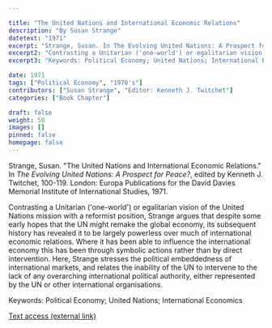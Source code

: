 ```yaml
---

title: "The United Nations and International Economic Relations"
description: "By Susan Strange"
datetext: "1971"
excerpt: "Strange, Susan. In The Evolving United Nations: A Prospect for Peace?, edited by Kenneth J. Twichet, 100-119. London: Europa Publications for the David Davies Memorial Institute of International Studies, 1971."
excerpt2: "Contrasting a Unitarian ('one-world') or egalitarian vision of the United Nations mission with a reformist position, Strange argues that despite some early hopes that the UN might remake the global economy, its subsequent history has revealed it to be largely powerless over much of international economic relations. Where it has been able to influence the international economy this has been through symbolic actions rather than by direct intervention. Here, Strange stresses the political embeddedness of international markets, and relates the inability of the UN to intervene to the lack of any overarching international political authority, either represented by the UN or other international organisations."
excerpt3: "Keywords: Political Economy; United Nations; International Economics"

date: 1971
tags: ["Political Economy", "1970's"]
contributors: ["Susan Strange", "Editor: Kenneth J. Twitchet"]
categories: ["Book Chapter"]

draft: false
weight: 50
images: []
pinned: false
homepage: false
---
```


Strange, Susan. "The United Nations and International Economic Relations." In *The Evolving United Nations: A Prospect for Peace?*, edited by Kenneth J. Twitchet, 100-119. London: Europa Publications for the David Davies Memorial Institute of International Studies, 1971.

Contrasting a Unitarian ('one-world') or egalitarian vision of the United Nations mission with a reformist position, Strange argues that despite some early hopes that the UN might remake the global economy, its subsequent history has revealed it to be largely powerless over much of international economic relations. Where it has been able to influence the international economy this has been through symbolic actions rather than by direct intervention. Here, Strange stresses the political embeddedness of international markets, and relates the inability of the UN to intervene to the lack of any overarching international political authority, either represented by the UN or other international organisations.

Keywords: Political Economy; United Nations; International Economics

[Text access (external link)](https://www.worldcat.org/title/315115)
